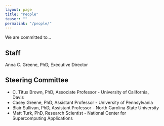 ```yaml
---
layout: page
title: "People"
teaser: ""
permalink: "/people/"
---
```

We are committed to...

## Staff

Anna C. Greene, PhD, Executive Director

## Steering Committee
* C. Titus Brown, PhD, Associate Professor - University of California, Davis
* Casey Greene, PhD, Assistant Professor - University of Pennsylvania
* Blair Sullivan, PhD, Assistant Professor - North Carolina State University
* Matt Turk, PhD, Research Scientist - National Center for Supercomputing Applications
